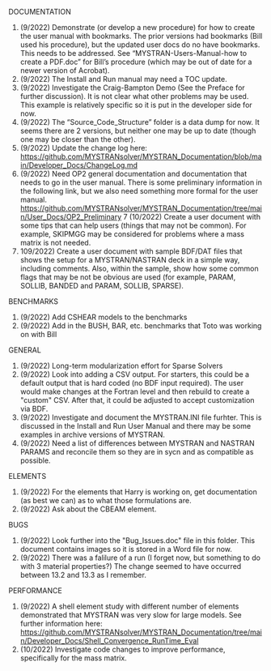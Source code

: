 DOCUMENTATION
1.	(9/2022) Demonstrate (or develop a new procedure) for how to create the user manual with bookmarks. The prior versions had bookmarks (Bill used his procedure), but the updated user docs do no have bookmarks. This needs to be addressed. See “MYSTRAN-Users-Manual-how to create a PDF.doc” for Bill’s procedure (which may be out of date for a newer version of Acrobat).
2.	(9/2022) The Install and Run manual may need a TOC update.
3.	(9/2022) Investigate the Craig-Bampton Demo (See the Preface for further discussion). It is not clear what other problems may be used. This example is relatively specific so it is put in the developer side for now.
4.	(9/2022) The “Source_Code_Structure” folder is a data dump for now. It seems there are 2 versions, but neither one may be up to date (though one may be closer than the other).
5.  (9/2022) Update the change log here: https://github.com/MYSTRANsolver/MYSTRAN_Documentation/blob/main/Developer_Docs/ChangeLog.md
6.  (9/2022) Need OP2 general documentation and documentation that needs to go in the user manual. There is some preliminary information in the following link, but we also need something more formal for the user manual.
https://github.com/MYSTRANsolver/MYSTRAN_Documentation/tree/main/User_Docs/OP2_Preliminary
7   (10/2022) Create a user document with some tips that can help users (things that may not be common). For example, SKIPMGG may be considered for problems where a mass matrix is not needed.
8.  109/2022) Create a user document with sample BDF/DAT files that shows the setup for a MYSTRAN/NASTRAN deck in a simple way, including comments.
Also, within the sample, show how some common flags that may be not be obvious are used (for example, PARAM, SOLLIB, BANDED and PARAM, SOLLIB, SPARSE).

BENCHMARKS
1.	(9/2022) Add CSHEAR models to the benchmarks
2.  (9/2022) Add in the BUSH, BAR, etc. benchmarks that Toto was working on with Bill

GENERAL 
1.  (9/2022) Long-term modularization effort for Sparse Solvers
2.  (9/2022) Look into adding a CSV output. For starters, this could be a default output that is hard coded (no BDF input required).
The user would make changes at the Fortran level and then rebuild to create a "custom" CSV. After that, it could be adjusted to accept customization via BDF.
3.  (9/2022) Investigate and document the MYSTRAN.INI file furhter. This is discussed in the Install and Run User Manual and there may be some examples in archive versions of MYSTRAN.
4.  (9/2022) Need a list of differences between MYSTRAN and NASTRAN PARAMS and reconcile them so they are in sycn and as compatible as possible.

ELEMENTS
1.  (9/2022) For the elements that Harry is working on, get documentation (as best we can) as to what those formulations are.
2.  (9/2022) Ask about the CBEAM element.

BUGS
1.  (9/2022) Look further into the "Bug_Issues.doc" file in this folder. This document contains images so it is stored in a Word file for now.
2.  (9/2022) There was a falilure of a run (I forget now, but something to do with 3 material properties?) The change seemed to have occurred between 13.2 and 13.3 as I remember.

PERFORMANCE
1.  (9/2022) A shell element study with different number of elements demonstrated that MYSTRAN was very slow for large models. See further information here:
https://github.com/MYSTRANsolver/MYSTRAN_Documentation/tree/main/Developer_Docs/Shell_Convergence_RunTime_Eval
2.  (10/2022) Investigate code changes to improve performance, specifically for the mass matrix.



